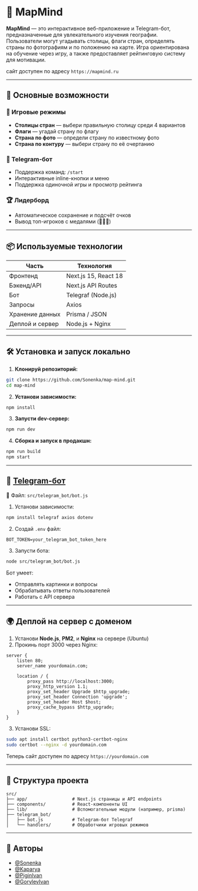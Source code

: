 # 🧠 MapMind

**MapMind** — это интерактивное веб-приложение и Telegram-бот, предназначенные для увлекательного изучения географии. Пользователи могут угадывать столицы, флаги стран, определять страны по фотографиям и по положению на карте. Игра ориентирована на обучение через игру, а также предоставляет рейтинговую систему для мотивации.

сайт доступен по адресу `https://mapmind.ru`

---

## 🚀 Основные возможности

### 🧩 Игровые режимы
- **Столицы стран** — выбери правильную столицу среди 4 вариантов
- **Флаги** — угадай страну по флагу
- **Страна по фото** — определи страну по известному фото
- **Страна по контуру** — выбери страну по её очертанию

### 🤖 Telegram-бот
- Поддержка команд: `/start`
- Интерактивные inline-кнопки и меню
- Поддержка одиночной игры и просмотр рейтинга

### 🏆 Лидерборд
- Автоматическое сохранение и подсчёт очков
- Вывод топ-игроков с медалями (🥇🥈🥉)

---

## 📦 Используемые технологии

| Часть              | Технология         |
|--------------------|--------------------|
| Фронтенд           | Next.js 15, React 18 |
| Бэкенд/API         | Next.js API Routes |
| Бот                | Telegraf (Node.js) |
| Запросы            | Axios              |
| Хранение данных    | Prisma / JSON      |
| Деплой и сервер    | Node.js + Nginx    |

---

## 🛠 Установка и запуск локально

1. **Клонируй репозиторий:**
```bash
git clone https://github.com/Sonenka/map-mind.git
cd map-mind
```

2. **Установи зависимости:**
```bash
npm install
```

3. **Запусти dev-сервер:**
```bash
npm run dev
```

4. **Сборка и запуск в продакшн:**
```bash
npm run build
npm start
```

---

## 🤖 [Telegram-бот](https://t.me/map_mind_bot)



📂 Файл: `src/telegram_bot/bot.js`

1. Установи зависимости:
```bash
npm install telegraf axios dotenv
```

2. Создай `.env` файл:
```env
BOT_TOKEN=your_telegram_bot_token_here
```

3. Запусти бота:
```bash
node src/telegram_bot/bot.js
```

Бот умеет:
- Отправлять картинки и вопросы
- Обрабатывать ответы пользователей
- Работать с API сервера

---

## 🌍 Деплой на сервер с доменом

1. Установи **Node.js**, **PM2**, и **Nginx** на сервере (Ubuntu)
2. Прокинь порт 3000 через Nginx:
```nginx
server {
    listen 80;
    server_name yourdomain.com;

    location / {
        proxy_pass http://localhost:3000;
        proxy_http_version 1.1;
        proxy_set_header Upgrade $http_upgrade;
        proxy_set_header Connection 'upgrade';
        proxy_set_header Host $host;
        proxy_cache_bypass $http_upgrade;
    }
}
```

3. Установи SSL:
```bash
sudo apt install certbot python3-certbot-nginx
sudo certbot --nginx -d yourdomain.com
```

Теперь сайт доступен по адресу `https://yourdomain.com`

---

## 📁 Структура проекта

```
src/
├── app/                 # Next.js страницы и API endpoints
├── components/          # React-компоненты UI
├── lib/                 # Вспомогательные модули (например, prisma)
├── telegram_bot/
│   ├── bot.js           # Telegram-бот Telegraf
│   └── handlers/        # Обработчики игровых режимов
```

---

## 👥 Авторы

- [@Sonenka](https://github.com/Sonenka)
- [@Kaparya](https://github.com/Kaparya)
- [@PiginIvan](https://github.com/PiginIvan)
- [@GorylevIvan](https://github.com/GorylevIvan)

